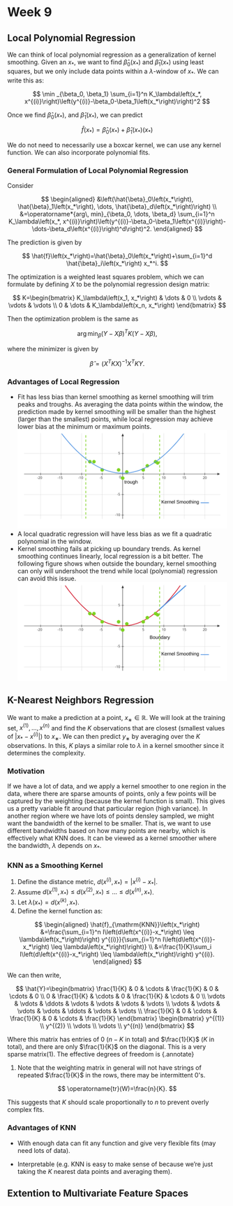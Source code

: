 # Week 9

## Local Polynomial Regression

We can think of local polynomial regression as a generalization of kernel smoothing. Given an $x_*$, we want to find $\hat{\beta}_0\left(x_*\right)$ and $\hat{\beta}_1\left(x_*\right)$ using least squares, but we only include data points within a $\lambda$-window of $x_*$. We can write this as:

$$
\min _{\beta_0, \beta_1} \sum_{i=1}^n K_\lambda\left(x_*, x^{(i)}\right)\left(y^{(i)}-\beta_0-\beta_1\left(x_*\right)\right)^2
$$


Once we find $\hat{\beta}_0\left(x_*\right)$, and $\hat{\beta}_1\left(x_*\right)$, we can predict 

$$
\hat{f}\left(x_*\right)=\hat{\beta}_0\left(x_*\right)+\hat{\beta}_1\left(x_*\right)\left(x_*\right)
$$

We do not need to necessarily use a boxcar kernel, we can use any kernel function. We can also incorporate polynomial fits. 

### General Formulation of Local Polynomial Regression

Consider

$$
\begin{aligned}
&\left(\hat{\beta}_0\left(x_*\right), \hat{\beta}_1\left(x_*\right), \dots, \hat{\beta}_d\left(x_*\right)\right) \\
&=\operatorname*{arg\, min}_{\beta_0, \dots, \beta_d} \sum_{i=1}^n K_\lambda\left(x_*, x^{(i)}\right)\left(y^{(i)}-\beta_0-\beta_1\left(x^{(i)}\right)-\dots-\beta_d\left(x^{(i)}\right)^d\right)^2.
\end{aligned}
$$


The prediction is given by 

$$
\hat{f}\left(x_*\right)=\hat{\beta}_0\left(x_*\right)+\sum_{i=1}^d \hat{\beta}_i\left(x_*\right) x_*^i.
$$

The optimization is a weighted least squares problem, which we can formulate by defining $X$ to be the polynomial regression design matrix:

$$
K=\begin{bmatrix}
K_\lambda\left(x_1, x_*\right) & \dots & 0 \\
\vdots & \vdots & \vdots \\
0 & \dots & K_\lambda\left(x_n, x_*\right)
\end{bmatrix}
$$


Then the optimization problem is the same as 

$$
\operatorname*{arg\, min}_\beta(Y-X \beta)^T K(Y-X \beta),
$$ 

where the minimizer is given by

$$
\hat{\beta}=\left(X^T K X\right)^{-1} X^T K Y. 
$$

###  Advantages of Local Regression

- Fit has less bias than kernel smoothing as kernel smoothing will trim peaks and troughs. As averaging the data points within the window, the prediction made by kernel smoothing will be smaller than the highest (larger than the smallest) points, while local regression may achieve lower bias at the minimum or maximum points. 
![Triming Troughs](stat541_week802.svg)
- A local quadratic regression will have less bias as we fit a quadratic polynomial in the window. 
- Kernel smoothing fails at picking up boundary trends. As kernel smoothing continues linearly, local regression is a bit better. The following figure shows when outside the boundary, kernel smoothing can only will undershoot the trend while local (polynomial) regression can avoid this issue. 
![Boundary Trend](stat541_week803.svg)

## K-Nearest Neighbors Regression

We want to make a prediction at a point, $x_∗ \in \mathbb{R}$. We will look at the training set, $x^{(1)},\dots,x^{(n)}$ and find the $K$ observations that are closest (smallest values of $|x_*-x^{(i)}|$) to $x_∗$. We can then predict $y_∗$ by averaging over the $K$ observations. In this, $K$ plays a similar role to $\lambda$ in a kernel smoother since it determines the complexity.

### Motivation

If we have a lot of data, and we apply a kernel smoother to one region in the data, where there are sparse amounts of points, only a few points will be captured by the weighting (because the kernel function is small). This gives us a pretty variable fit around that particular region (high variance). In another region where we have lots of points densley sampled, we might want the bandwidth of the kernel to be smaller. That is, we want to use different bandwidths based on how many points are nearby, which is effectively what KNN does. It can be viewed as a kernel smoother where the bandwidth, $\lambda$ depends on $x_*$. 

### KNN as a Smoothing Kernel
1. Define the distance metric, $d\left(x^{(i)}, x_*\right)=\left|x^{(i)}-x_*\right|$.
2. Assume $d\left(x^{(1)}, x_*\right) \leq d\left(x^{(2)}, x_*\right) \leq \ldots \leq d\left(x^{(n)}, x_*\right)$.
3. Let $\lambda\left(x_*\right)=d\left(x^{(k)}, x_*\right)$.
4. Define the kernel function as:

$$
\begin{aligned}
\hat{f}_{\mathrm{KNN}}\left(x_*\right)
&=\frac{\sum_{i=1}^n I\left(d\left(x^{(i)}-x_*\right) \leq \lambda\left(x_*\right)\right) y^{(i)}}{\sum_{i=1}^n I\left(d\left(x^{(i)}-x_*\right) \leq \lambda\left(x_*\right)\right)} \\
&=\frac{1}{K}\sum_i I\left(d\left(x^{(i)}-x_*\right) \leq \lambda\left(x_*\right)\right) y^{(i)}. 
\end{aligned}
$$


We can then write,

$$
\hat{Y}=\begin{bmatrix}
\frac{1}{K} & 0 & \cdots & \frac{1}{K} & 0 & \cdots & 0 \\
0 & \frac{1}{K} & \cdots & 0 & \frac{1}{K} & \cdots & 0 \\
\vdots & \vdots & \ddots & \vdots & \vdots & \vdots & \vdots \\
\vdots & \vdots & \vdots & \vdots & \ddots & \vdots & \vdots \\
\frac{1}{K} & 0 & \cdots & \frac{1}{K} & 0 & \cdots & \frac{1}{K}
\end{bmatrix} \begin{bmatrix}
y^{(1)} \\
y^{(2)} \\
\vdots \\
\vdots \\
y^{(n)}
\end{bmatrix}
$$


Where this matrix has entries of 0 ($n-K$ in total) and $\frac{1}{K}$ ($K$ in total), and there are only $\frac{1}{K}$ on the diagonal. This is a very sparse matrix(1). The effective degrees of freedom is 
{.annotate}

1. Note that the weighting matrix in general will not have strings of repeated $\frac{1}{K}$ in the rows, there may be intermittent 0's.

$$
\operatorname{tr}(W)=\frac{n}{K}. 
$$

This suggests that $K$ should scale proportionally to $n$ to prevent overly complex fits. 

### Advantages of KNN

- With enough data can fit any function and give very flexible fits (may need lots of data). 

- Interpretable (e.g. KNN is easy to make sense of because we’re just taking the $K$ nearest data points and averaging them). 

## Extention to Multivariate Feature Spaces

